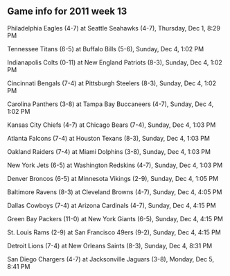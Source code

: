 ## Game info for 2011 week 13
Philadelphia Eagles (4-7) at Seattle Seahawks (4-7), Thursday, Dec 1, 8:29 PM



Tennessee Titans (6-5) at Buffalo Bills (5-6), Sunday, Dec 4, 1:02 PM

Indianapolis Colts (0-11) at New England Patriots (8-3), Sunday, Dec 4, 1:02 PM

Cincinnati Bengals (7-4) at Pittsburgh Steelers (8-3), Sunday, Dec 4, 1:02 PM

Carolina Panthers (3-8) at Tampa Bay Buccaneers (4-7), Sunday, Dec 4, 1:02 PM

Kansas City Chiefs (4-7) at Chicago Bears (7-4), Sunday, Dec 4, 1:03 PM

Atlanta Falcons (7-4) at Houston Texans (8-3), Sunday, Dec 4, 1:03 PM

Oakland Raiders (7-4) at Miami Dolphins (3-8), Sunday, Dec 4, 1:03 PM

New York Jets (6-5) at Washington Redskins (4-7), Sunday, Dec 4, 1:03 PM

Denver Broncos (6-5) at Minnesota Vikings (2-9), Sunday, Dec 4, 1:05 PM



Baltimore Ravens (8-3) at Cleveland Browns (4-7), Sunday, Dec 4, 4:05 PM

Dallas Cowboys (7-4) at Arizona Cardinals (4-7), Sunday, Dec 4, 4:15 PM

Green Bay Packers (11-0) at New York Giants (6-5), Sunday, Dec 4, 4:15 PM

St. Louis Rams (2-9) at San Francisco 49ers (9-2), Sunday, Dec 4, 4:15 PM



Detroit Lions (7-4) at New Orleans Saints (8-3), Sunday, Dec 4, 8:31 PM



San Diego Chargers (4-7) at Jacksonville Jaguars (3-8), Monday, Dec 5, 8:41 PM

